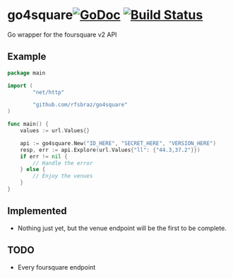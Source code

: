 go4square[![GoDoc](https://godoc.org/github.com/rfsbraz/go4square?status.png)](https://godoc.org/github.com/rfsbraz/go4square) [![Build Status](https://travis-ci.org/rfsbraz/go4square.svg)](https://travis-ci.org/rfsbraz/go4square)
=========

Go wrapper for the foursquare v2 API

Example
-------

```go
package main

import (
        "net/http"

        "github.com/rfsbraz/go4square"
)

func main() {
	values := url.Values{}

	api := go4square.New("ID_HERE", "SECRET_HERE", "VERSION_HERE")
	resp, err := api.Explore(url.Values{"ll": {"44.3,37.2"}})
	if err != nil {
		// Handle the error
	} else {
		// Enjoy the venues
	}
}
```

Implemented
--------

* Nothing just yet, but the venue endpoint will be the first to be complete.

TODO
-----------

* Every foursquare endpoint
